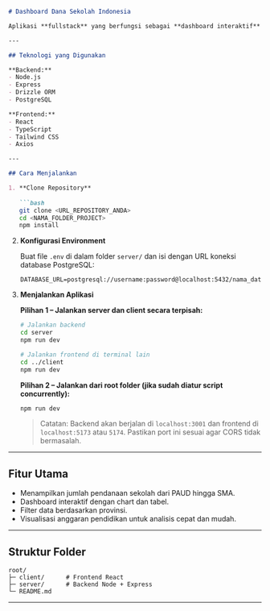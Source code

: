 ````markdown
# Dashboard Dana Sekolah Indonesia

Aplikasi **fullstack** yang berfungsi sebagai **dashboard interaktif** untuk memantau jumlah pendanaan sekolah di seluruh Indonesia, dari PAUD hingga SMA. Aplikasi ini menampilkan data secara visual dan memudahkan analisis distribusi anggaran pendidikan antar provinsi.

---

## Teknologi yang Digunakan

**Backend:**
- Node.js
- Express
- Drizzle ORM
- PostgreSQL

**Frontend:**
- React
- TypeScript
- Tailwind CSS
- Axios

---

## Cara Menjalankan

1. **Clone Repository**
   
   ```bash
   git clone <URL_REPOSITORY_ANDA>
   cd <NAMA_FOLDER_PROJECT>
   npm install
````

2. **Konfigurasi Environment**

   Buat file `.env` di dalam folder `server/` dan isi dengan URL koneksi database PostgreSQL:

   ```env
   DATABASE_URL=postgresql://username:password@localhost:5432/nama_database
   ```

3. **Menjalankan Aplikasi**

   **Pilihan 1 – Jalankan server dan client secara terpisah:**

   ```bash
   # Jalankan backend
   cd server
   npm run dev

   # Jalankan frontend di terminal lain
   cd ../client
   npm run dev
   ```

   **Pilihan 2 – Jalankan dari root folder (jika sudah diatur script concurrently):**

   ```bash
   npm run dev
   ```

   > Catatan: Backend akan berjalan di `localhost:3001` dan frontend di `localhost:5173` atau `5174`. Pastikan port ini sesuai agar CORS tidak bermasalah.

---

## Fitur Utama

* Menampilkan jumlah pendanaan sekolah dari PAUD hingga SMA.
* Dashboard interaktif dengan chart dan tabel.
* Filter data berdasarkan provinsi.
* Visualisasi anggaran pendidikan untuk analisis cepat dan mudah.

---

## Struktur Folder

```
root/
├─ client/      # Frontend React
├─ server/      # Backend Node + Express
└─ README.md
```

---




